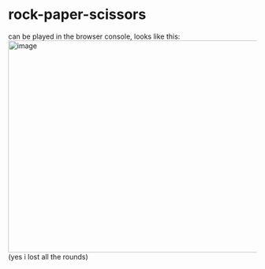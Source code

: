 # rock-paper-scissors

can be played in the browser console, looks like this:
<img width="760" height="430" alt="image" src="https://github.com/user-attachments/assets/8bb862f7-4c4f-4727-a58b-25a688419e52" />
(yes i lost all the rounds)
